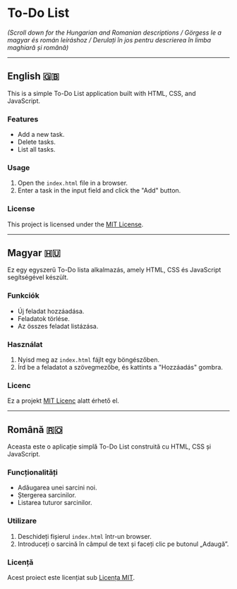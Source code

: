 # To-Do List

*(Scroll down for the Hungarian and Romanian descriptions / Görgess le a magyar és román leíráshoz / Derulați în jos pentru descrierea în limba maghiară și română)*

---

## English 🇬🇧

This is a simple To-Do List application built with HTML, CSS, and JavaScript. 

### Features
- Add a new task.
- Delete tasks.
- List all tasks.

### Usage
1. Open the `index.html` file in a browser.
2. Enter a task in the input field and click the "Add" button.

### License
This project is licensed under the [MIT License](LICENSE).

---

## Magyar 🇭🇺

Ez egy egyszerű To-Do lista alkalmazás, amely HTML, CSS és JavaScript segítségével készült.

### Funkciók
- Új feladat hozzáadása.
- Feladatok törlése.
- Az összes feladat listázása.

### Használat
1. Nyisd meg az `index.html` fájlt egy böngészőben.
2. Írd be a feladatot a szövegmezőbe, és kattints a "Hozzáadás" gombra.

### Licenc
Ez a projekt [MIT Licenc](LICENSE) alatt érhető el.

---

## Română 🇷🇴

Aceasta este o aplicație simplă To-Do List construită cu HTML, CSS și JavaScript.

### Funcționalități
- Adăugarea unei sarcini noi.
- Ștergerea sarcinilor.
- Listarea tuturor sarcinilor.

### Utilizare
1. Deschideți fișierul `index.html` într-un browser.
2. Introduceți o sarcină în câmpul de text și faceți clic pe butonul „Adaugă”.

### Licență
Acest proiect este licențiat sub [Licența MIT](LICENSE).
